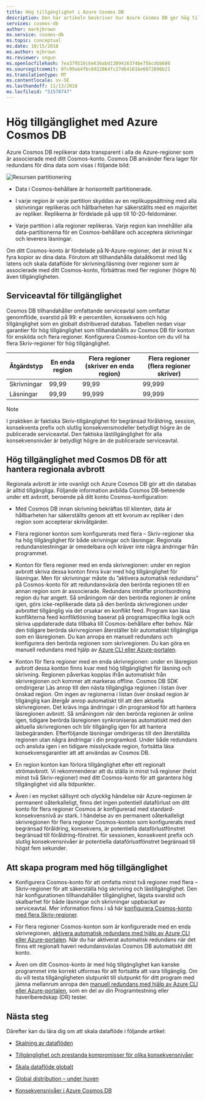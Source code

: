 ```yaml
---
title: Hög tillgänglighet i Azure Cosmos DB
description: Den här artikeln beskriver hur Azure Cosmos DB ger hög tillgänglighet
services: cosmos-db
author: markjbrown
ms.service: cosmos-db
ms.topic: conceptual
ms.date: 10/15/2018
ms.author: mjbrown
ms.reviewer: sngun
ms.openlocfilehash: 7ea379516c6e636abd1309416374be75bcdbb686
ms.sourcegitcommit: 0fc99ab4fbc6922064fc27d64161be6072896b21
ms.translationtype: MT
ms.contentlocale: sv-SE
ms.lasthandoff: 11/13/2018
ms.locfileid: "51578747"
---
```

# <a name="high-availability-with-azure-cosmos-db"></a>Hög tillgänglighet med Azure Cosmos DB

Azure Cosmos DB replikerar data transparent i alla de Azure-regioner som är associerade med ditt Cosmos-konto. Cosmos DB använder flera lager för redundans för dina data som visas i följande bild:

![Resursen partitionering](./media/high-availability/figure1.png)

- Data i Cosmos-behållare är horisontellt partitionerade.

- I varje region är varje partition skyddas av en replikuppsättning med alla skrivningar replikeras och hållbarheten har säkerställts med en majoritet av repliker. Replikerna är fördelade på upp till 10-20-feldomäner.

- Varje partition i alla regioner replikeras. Varje region kan innehåller alla data-partitionerna för en Cosmos-behållare och acceptera skrivningar och leverera läsningar.  

Om ditt Cosmos-konto är fördelade på N-Azure-regioner, det är minst N x fyra kopior av dina data. Förutom att tillhandahålla dataåtkomst med låg latens och skala dataflöde för skrivning/läsning över regioner som är associerade med ditt Cosmos-konto, förbättras med fler regioner (högre N) även tillgängligheten.  

## <a name="slas-for-availability"></a>Serviceavtal för tillgänglighet

Cosmos DB tillhandahåller omfattande serviceavtal som omfattar genomflöde, svarstid på 99: e percentilen, konsekvens och hög tillgänglighet som en globalt distribuerad databas. Tabellen nedan visar garantier för hög tillgänglighet som tillhandahålls av Cosmos DB för konton för enskilda och flera regioner. Konfigurera Cosmos-konton om du vill ha flera Skriv-regioner för hög tillgänglighet.

|Åtgärdstyp  | En enda region |Flera regioner (skriver en enda region)|Flera regioner (flera regioner skriver) |
|---------|---------|---------|-------|
|Skrivningar    | 99,99    |99,99   |99,999|
|Läsningar     | 99,99    |99,999  |99,999|

> [!NOTE]
> I praktiken är faktiska Skriv-tillgänglighet för begränsad föråldring, session, konsekventa prefix och slutlig konsekvensmodeller betydligt högre än de publicerade serviceavtal. Den faktiska lästillgänglighet för alla konsekvensnivåer är betydligt högre än de publicerade serviceavtal.

## <a name="high-availability-with-cosmos-db-in-the-face-of-regional-outages"></a>Hög tillgänglighet med Cosmos DB för att hantera regionala avbrott

Regionala avbrott är inte ovanligt och Azure Cosmos DB gör att din databas är alltid tillgängliga. Följande information avbilda Cosmos DB-beteende under ett avbrott, beroende på ditt konto Cosmos-konfiguration:

- Med Cosmos DB innan skrivning bekräftas till klienten, data är hållbarheten har säkerställts genom att ett kvorum av repliker i den region som accepterar skrivåtgärder.

- Flera regioner konton som konfigurerats med flera – Skriv-regioner ska ha hög tillgänglighet för både skrivningar och läsningar. Regionala redundanstestningar är omedelbara och kräver inte några ändringar från programmet.

- Konton för flera regioner med en enda skrivregionen: under en region avbrott skriva dessa konton finns kvar med hög tillgänglighet för läsningar. Men för skrivningar måste du ”aktivera automatisk redundans” på Cosmos-konto för att redundansväxla den berörda regionen till en annan region som är associerade. Redundans inträffar prioritsordning region du har angett. Så småningom när den berörda regionen är online igen, görs icke-replikerade data på den berörda skrivregionen under avbrottet tillgänglig via det orsakar en konflikt feed. Program kan läsa konflikterna feed konfliktlösning baserat på programspecifika logik och skriva uppdaterade data tillbaka till Cosmos-behållare efter behov. När den tidigare berörda skrivregionen återställer blir automatiskt tillgängliga som en läsregionen. Du kan anropa en manuell redundans och konfigurera den berörda regionen som skrivregionen. Du kan göra en manuell redundans med hjälp av [Azure CLI eller Azure-portalen](how-to-manage-database-account.md#enable-manual-failover-for-your-cosmos-account).  

- Konton för flera regioner med en enda skrivregionen: under en läsregion avbrott dessa konton finns kvar med hög tillgänglighet för läsning och skrivning. Regionen påverkas kopplas ifrån automatiskt från skrivregionen och kommer att markeras offline. Cosmos DB SDK omdirigerar Läs anrop till den nästa tillgängliga regionen i listan över önskad region. Om ingen av regionerna i listan över önskad region är tillgänglig kan återgår anrop automatiskt till att den aktuella skrivregionen. Det krävs inga ändringar i din programkod för att hantera läsregionen avbrott. Så småningom när den berörda regionen är online igen, tidigare berörda läsregionen synkroniseras automatiskt med den aktuella skrivregionen och blir tillgänglig igen för att hantera läsbegäranden. Efterföljande läsningar omdirigeras till den återställda regionen utan några ändringar i din programkod. Under både redundans och ansluta igen i en tidigare misslyckade region, fortsätta läsa konsekvensgarantier att att användas av Cosmos DB.

- En region konton kan förlora tillgänglighet efter ett regionalt strömavbrott. Vi rekommenderar att du ställa in minst två regioner (helst minst två Skriv-regioner) med ditt Cosmos-konto för att garantera hög tillgänglighet vid alla tidpunkter.

- Även i en mycket sällsynt och olycklig händelse när Azure-regionen är permanent oåterkalleligt, finns det ingen potentiell dataförlust om ditt konto för flera regioner Cosmos är konfigurerad med standard-konsekvensnivå av stark. I händelse av en permanent oåterkalleligt skrivregionen för flera regioner Cosmos-konton som konfigurerats med begränsad föråldring, konsekvens, är potentiella dataförlustfönstret begränsad till föråldring-fönstret. för sessionen, konsekvent prefix och slutlig konsekvensnivåer är potentiella dataförlustfönstret begränsad till högst fem sekunder.

## <a name="building-highly-available-applications"></a>Att skapa program med hög tillgänglighet

- Konfigurera Cosmos-konto för att omfatta minst två regioner med flera – Skriv-regioner för att säkerställa hög skrivning och lästillgänglighet. Den här konfigurationen tillhandahåller tillgänglighet, lägsta svarstid och skalbarhet för både läsningar och skrivningar uppbackat av serviceavtal. Mer information finns i så här [konfigurera Cosmos-konto med flera Skriv-regioner](tutorial-global-distribution-sql-api.md).

- För flera regioner Cosmos-konton som är konfigurerade med en enda skrivregionen, [aktivera automatisk redundans med hjälp av Azure CLI eller Azure-portalen](how-to-manage-database-account.md#enable-automatic-failover-for-your-cosmos-account). När du har aktiverat automatisk redundans när det finns ett regionalt haveri redundansväxlas Cosmos DB automatiskt ditt konto.  

- Även om ditt Cosmos-konto är med hög tillgänglighet kan kanske programmet inte korrekt utformas för att fortsätta att vara tillgänglig. Om du vill testa tillgängligheten slutpunkt till slutpunkt för ditt program med jämna mellanrum anropa den [manuell redundans med hjälp av Azure CLI eller Azure-portalen](how-to-manage-database-account.md#enable-manual-failover-for-your-cosmos-account), som en del av din Programtestning eller haveriberedskap (DR) tester.

## <a name="next-steps"></a>Nästa steg

Därefter kan du lära dig om att skala dataflöde i följande artikel:

- [Skalning av dataflöden](scaling-throughput.md)

- [Tillgänglighet och prestanda kompromisser för olika konsekvensnivåer](consistency-levels-tradeoffs.md)

- [Skala dataflöde globalt](scaling-throughput.md)

- [Global distribution – under huven](global-dist-under-the-hood.md)

- [Konsekvensnivåer i Azure Cosmos DB](consistency-levels.md)